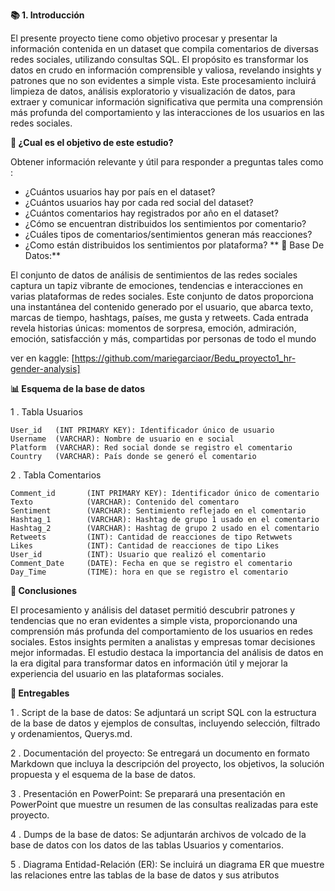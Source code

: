 **📚 1. **Introducción****

El presente proyecto tiene como objetivo procesar y presentar la información contenida en un dataset que compila comentarios de diversas redes sociales, utilizando consultas SQL. El propósito es transformar los datos en crudo en información comprensible y valiosa, revelando insights y patrones que no son evidentes a simple vista. Este procesamiento incluirá limpieza de datos, análisis exploratorio y visualización de datos, para extraer y comunicar información significativa que permita una comprensión más profunda del comportamiento y las interacciones de los usuarios en las redes sociales.

**🎯 ¿Cual es el objetivo de este estudio?**

Obtener información relevante y útil para responder a preguntas tales como : 

 - ¿Cuántos usuarios hay por país en el dataset?
 - ¿Cuántos usuarios hay por cada red social del dataset?
 - ¿Cuántos comentarios hay registrados por año en el dataset?
 - ¿Cómo se encuentran distribuidos los sentimientos por comentario?
 - ¿Cuáles tipos de comentarios/sentimientos generan más reacciones?
 - ¿Como están distribuidos los sentimientos por plataforma? 
**
💾 Base De Datos:**

El conjunto de datos de análisis de sentimientos de las redes sociales captura un tapiz vibrante de emociones, tendencias e interacciones en varias plataformas de redes sociales. Este conjunto de datos proporciona una instantánea del contenido generado por el usuario, que abarca texto, marcas de tiempo, hashtags, países, me gusta y retweets. Cada entrada revela historias únicas: momentos de sorpresa, emoción, admiración, emoción, satisfacción y más, compartidas por personas de todo el mundo

ver en kaggle: [https://github.com/mariegarciaor/Bedu_proyecto1_hr-gender-analysis]


**📊 Esquema de la base de datos**

1 . Tabla Usuarios

    User_id   (INT PRIMARY KEY): Identificador único de usuario
    Username  (VARCHAR): Nombre de usuario en e social
    Platform  (VARCHAR): Red social donde se registro el comentario
    Country   (VARCHAR): País donde se generó el comentario

2 . Tabla Comentarios

    Comment_id       (INT PRIMARY KEY): Identificador único de comentario
    Texto            (VARCHAR): Contenido del comentaro
    Sentiment        (VARCHAR): Sentimiento reflejado en el comentario
    Hashtag_1        (VARCHAR): Hashtag de grupo 1 usado en el comentario
    Hashtag_2        (VARCHAR): Hashtag de grupo 2 usado en el comentario
    Retweets         (INT): Cantidad de reacciones de tipo Retwwets 
    Likes            (INT): Cantidad de reacciones de tipo Likes
    User_id          (INT): Usuario que realizó el comentario
    Comment_Date     (DATE): Fecha en que se registro el comentario
    Day_Time         (TIME): hora en que se registro el comentario 

**📘 Conclusiones**

El procesamiento y análisis del dataset permitió descubrir patrones y tendencias que no eran evidentes a simple vista, proporcionando una comprensión más profunda del comportamiento de los usuarios en redes sociales. Estos insights permiten a analistas y empresas tomar decisiones mejor informadas. El estudio destaca la importancia del análisis de datos en la era digital para transformar datos en información útil y mejorar la experiencia del usuario en las plataformas sociales.

**📂 Entregables**

1 . Script de la base de datos: Se adjuntará un script SQL con la estructura de la base de datos y ejemplos de consultas, incluyendo selección, filtrado y ordenamientos, Querys.md.

2 . Documentación del proyecto: Se entregará un documento en formato Markdown que incluya la descripción del proyecto, los objetivos, la solución propuesta y el esquema de la base de datos.

3 . Presentación en PowerPoint: Se preparará una presentación en PowerPoint que muestre un resumen de las consultas realizadas para este proyecto.

4 . Dumps de la base de datos: Se adjuntarán archivos de volcado de la base de datos con los datos de las tablas Usuarios y comentarios.

5 . Diagrama Entidad-Relación (ER): Se incluirá un diagrama ER que muestre las relaciones entre las tablas de la base de datos y sus atributos
